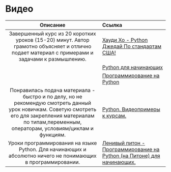 # Видео

| Описание | Ссылка |
| :---: | :--- |
| Завершенный курс из 20 коротких уроков \(15-20\) минут. Автор грамотно объясняет и отлично подает материал с примерами и задачами к размышлению. | [Хауди Хо - Python Джедай По стандартам США!](https://www.youtube.com/playlist?list=PLvoBekrlHDgROfUUHMbrrdsy_b2y2V_rj) |
|  | [Python для начинающих](https://www.youtube.com/playlist?list=PLg5SS_4L6LYtHCActBzbuGVYlWpLYqXC6) |
|  | [Программирование на Python](https://www.youtube.com/playlist?list=PLfAlku7WMht6janxhS4D7XqajI7Knq1sS) |
| Понравилась подача материала -  быстро и по делу, но  не рекомендую смотреть данный урок новичкам.          Советую смотреть его для закрепления материалам по типам,переменным, операторам, условиям/циклам и функциям. | [Python. Видеопримеры к курсам.](https://www.youtube.com/playlist?list=PL6LDsbZOeyrxrPfYl3Zh6pSBN1OOPMTjZ) |
| Уроки программирования на языке Python. Для начинающих и абсолютно ничего не понимающих в программировании. | [Ленивый питон - Программирование на Python \(на Питоне\) для начинающих. ](https://www.youtube.com/playlist?list=PLbKwBvrpogbZfU50rPMmXow3aMFjIw4gk) |




